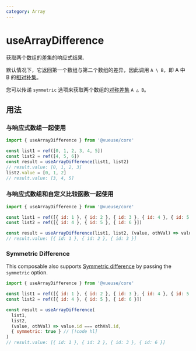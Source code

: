 ```yaml
---
category: Array
---
```


# useArrayDifference

获取两个数组的差集的响应式结果.

默认情况下，它返回第一个数组与第二个数组的差异，因此调用 `A \ B`，即 A 中 B 的[相对补集](<https://en.wikipedia.org/wiki/Complement_(set_theory)>)。

您可以传递 `symmetric` 选项来获取两个数组的[对称差集](https://en.wikipedia.org/wiki/Symmetric_difference) `A △ B`。

## 用法

### 与响应式数组一起使用

```js
import { useArrayDifference } from '@vueuse/core'

const list1 = ref([0, 1, 2, 3, 4, 5])
const list2 = ref([4, 5, 6])
const result = useArrayDifference(list1, list2)
// result.value: [0, 1, 2, 3]
list2.value = [0, 1, 2]
// result.value: [3, 4, 5]
```

### 与响应式数组和自定义比较函数一起使用

```js
import { useArrayDifference } from '@vueuse/core'

const list1 = ref([{ id: 1 }, { id: 2 }, { id: 3 }, { id: 4 }, { id: 5 }])
const list2 = ref([{ id: 4 }, { id: 5 }, { id: 6 }])

const result = useArrayDifference(list1, list2, (value, othVal) => value.id === othVal.id)
// result.value: [{ id: 1 }, { id: 2 }, { id: 3 }]
```

### Symmetric Difference

This composable also supports [Symmetric difference](https://en.wikipedia.org/wiki/Symmetric_difference) by passing the `symmetric` option.

```js
import { useArrayDifference } from '@vueuse/core'

const list1 = ref([{ id: 1 }, { id: 2 }, { id: 3 }, { id: 4 }, { id: 5 }])
const list2 = ref([{ id: 4 }, { id: 5 }, { id: 6 }])

const result = useArrayDifference(
  list1,
  list2,
  (value, othVal) => value.id === othVal.id,
  { symmetric: true } // [!code hl]
)
// result.value: [{ id: 1 }, { id: 2 }, { id: 3 }, { id: 6 }]
```
